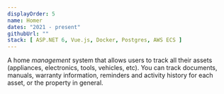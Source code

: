 ```yaml
---
displayOrder: 5
name: Homer
dates: "2021 - present"
githubUrl: ""
stack: [ ASP.NET 6, Vue.js, Docker, Postgres, AWS ECS ]
---
```


A home _management_ system that allows users to track all their assets (appliances, electronics, tools, vehicles, etc).
You can track documents, manuals, warranty information, reminders and activity history for each asset, or the property
in general.
